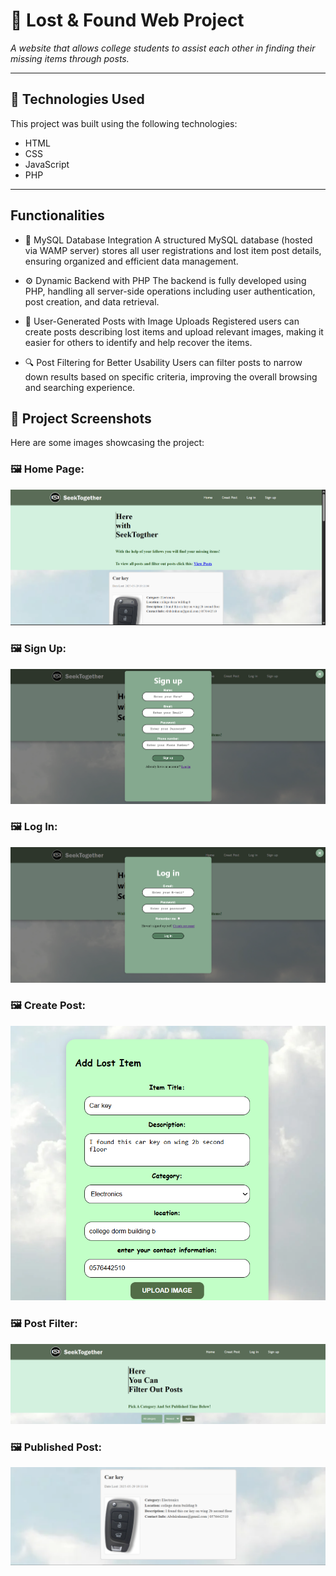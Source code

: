 # 📌 Lost & Found Web Project

_A website that allows college students to assist each other in finding their missing items through posts._

---

## 🔧 Technologies Used

This project was built using the following technologies:

- HTML
- CSS
- JavaScript
- PHP

---

## Functionalities
- 🔗 MySQL Database Integration
A structured MySQL database (hosted via WAMP server) stores all user registrations and lost item post details, ensuring organized and efficient data management.

- ⚙️ Dynamic Backend with PHP
The backend is fully developed using PHP, handling all server-side operations including user authentication, post creation, and data retrieval.

- 📸 User-Generated Posts with Image Uploads
Registered users can create posts describing lost items and upload relevant images, making it easier for others to identify and help recover the items.

- 🔍 Post Filtering for Better Usability
Users can filter posts to narrow down results based on specific criteria, improving the overall browsing and searching experience.

## 📸 Project Screenshots

Here are some images showcasing the project:

### 🖼 Home Page:
![Screenshot 1](https://github.com/Deymii/Lost-Found-web-Project/blob/3c8affdf615b7c01295d9bbfb053e29176630c7a/Web%20Project%20Screenshots/Home%20Page.png)

### 🖼 Sign Up:
![Screenshot 2](https://github.com/Deymii/Lost-Found-web-Project/blob/1895d5ccdcbe2c9e235b7da2490033a40fcae354/Web%20Project%20Screenshots/Sign%20Up.png)

### 🖼 Log In:
![Screenshot 3](https://github.com/Deymii/Lost-Found-web-Project/blob/1895d5ccdcbe2c9e235b7da2490033a40fcae354/Web%20Project%20Screenshots/Log%20In.png)

### 🖼 Create Post:
![Screenshot 4](https://github.com/Deymii/Lost-Found-web-Project/blob/1895d5ccdcbe2c9e235b7da2490033a40fcae354/Web%20Project%20Screenshots/Creat%20Post.png)

### 🖼 Post Filter:
![Screenshot 5](https://github.com/Deymii/Lost-Found-web-Project/blob/1895d5ccdcbe2c9e235b7da2490033a40fcae354/Web%20Project%20Screenshots/Filter%20Posts.png)

### 🖼 Published Post:
![Screenshot 6](https://github.com/Deymii/Lost-Found-web-Project/blob/1895d5ccdcbe2c9e235b7da2490033a40fcae354/Web%20Project%20Screenshots/Post.png)

